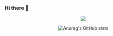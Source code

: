 ### Hi there 👋

<div align="center"> 
  <img src="https://metrics.lecoq.io/partner0487?template=classic&base=header%2C%20activity%2C%20community%2C%20repositories%2C%20metadata&base.indepth=false&base.hireable=false&base.skip=false&config.timezone=Asia%2FTaipei"> 

![Anurag's GitHub stats](https://github-readme-stats.vercel.app/api?username=anuraghazra&show_icons=true&theme=radical)

</div>
